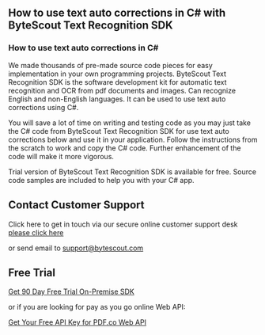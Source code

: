 ## How to use text auto corrections in C# with ByteScout Text Recognition SDK

### How to use text auto corrections in C#

We made thousands of pre-made source code pieces for easy implementation in your own programming projects. ByteScout Text Recognition SDK is the software development kit for automatic text recognition and OCR from pdf documents and images. Can recognize English and non-English languages. It can be used to use text auto corrections using C#.

You will save a lot of time on writing and testing code as you may just take the C# code from ByteScout Text Recognition SDK for use text auto corrections below and use it in your application. Follow the instructions from the scratch to work and copy the C# code. Further enhancement of the code will make it more vigorous.

Trial version of ByteScout Text Recognition SDK is available for free. Source code samples are included to help you with your C# app.

## Contact Customer Support

Click here to get in touch via our secure online customer support desk [please click here](https://bytescout.zendesk.com/hc/en-us/requests/new?subject=ByteScout%20Text%20Recognition%20SDK%20Question)

or send email to [support@bytescout.com](mailto:support@bytescout.com?subject=ByteScout%20Text%20Recognition%20SDK%20Question) 

## Free Trial

[Get 90 Day Free Trial On-Premise SDK](https://bytescout.com/download/web-installer?utm_source=github-readme)

or if you are looking for pay as you go online Web API:

[Get Your Free API Key for PDF.co Web API](https://pdf.co/documentation/api?utm_source=github-readme)